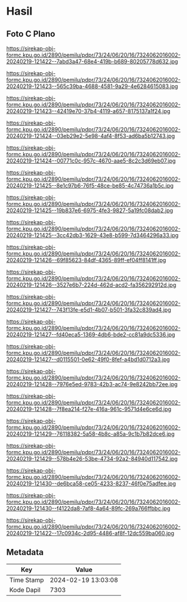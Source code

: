 # Hasil

## Foto C Plano

https://sirekap-obj-formc.kpu.go.id/2890/pemilu/pdpr/73/24/06/20/16/7324062016002-20240219-121422--7abd3a47-68e4-419b-b689-80205778d632.jpg

https://sirekap-obj-formc.kpu.go.id/2890/pemilu/pdpr/73/24/06/20/16/7324062016002-20240219-121423--565c39ba-4688-4581-9a29-4e6284615083.jpg

https://sirekap-obj-formc.kpu.go.id/2890/pemilu/pdpr/73/24/06/20/16/7324062016002-20240219-121423--42419e70-37b4-4119-a657-8175137a1f24.jpg

https://sirekap-obj-formc.kpu.go.id/2890/pemilu/pdpr/73/24/06/20/16/7324062016002-20240219-121424--03eb29e2-5e98-4af4-8f53-ad6ba5b12743.jpg

https://sirekap-obj-formc.kpu.go.id/2890/pemilu/pdpr/73/24/06/20/16/7324062016002-20240219-121424--00771c0c-957c-4670-aae5-8c2c3d69eb07.jpg

https://sirekap-obj-formc.kpu.go.id/2890/pemilu/pdpr/73/24/06/20/16/7324062016002-20240219-121425--8e1c97b6-76f5-48ce-be85-4c74736a1b5c.jpg

https://sirekap-obj-formc.kpu.go.id/2890/pemilu/pdpr/73/24/06/20/16/7324062016002-20240219-121425--19b837e6-6975-4fe3-9827-5a19fc08dab2.jpg

https://sirekap-obj-formc.kpu.go.id/2890/pemilu/pdpr/73/24/06/20/16/7324062016002-20240219-121425--3cc42db3-1629-43e8-b599-7d3464296a33.jpg

https://sirekap-obj-formc.kpu.go.id/2890/pemilu/pdpr/73/24/06/20/16/7324062016002-20240219-121426--69f85623-84df-4365-89ff-ef04ff8141ff.jpg

https://sirekap-obj-formc.kpu.go.id/2890/pemilu/pdpr/73/24/06/20/16/7324062016002-20240219-121426--3527e6b7-224d-462d-acd2-fa356292912d.jpg

https://sirekap-obj-formc.kpu.go.id/2890/pemilu/pdpr/73/24/06/20/16/7324062016002-20240219-121427--743f13fe-e5d1-4b07-b501-3fa32c839ad4.jpg

https://sirekap-obj-formc.kpu.go.id/2890/pemilu/pdpr/73/24/06/20/16/7324062016002-20240219-121427--fd40eca5-1369-4db6-bde2-cc81a9dc5336.jpg

https://sirekap-obj-formc.kpu.go.id/2890/pemilu/pdpr/73/24/06/20/16/7324062016002-20240219-121427--d0115501-0e62-49f0-8fef-a4bd1d0712a3.jpg

https://sirekap-obj-formc.kpu.go.id/2890/pemilu/pdpr/73/24/06/20/16/7324062016002-20240219-121428--7976e5ed-9783-42b3-ac74-9e8242bb72ee.jpg

https://sirekap-obj-formc.kpu.go.id/2890/pemilu/pdpr/73/24/06/20/16/7324062016002-20240219-121428--7f8ea214-f27e-416a-961c-9571d4e6ce6d.jpg

https://sirekap-obj-formc.kpu.go.id/2890/pemilu/pdpr/73/24/06/20/16/7324062016002-20240219-121429--76118382-5a58-4b8c-a85a-9c1b7b82dce6.jpg

https://sirekap-obj-formc.kpu.go.id/2890/pemilu/pdpr/73/24/06/20/16/7324062016002-20240219-121429--578b4e26-53be-4734-92a2-84940d117542.jpg

https://sirekap-obj-formc.kpu.go.id/2890/pemilu/pdpr/73/24/06/20/16/7324062016002-20240219-121430--de6bca58-ce05-4233-8237-46f0e75adfee.jpg

https://sirekap-obj-formc.kpu.go.id/2890/pemilu/pdpr/73/24/06/20/16/7324062016002-20240219-121430--f4122da8-7af8-4a64-89fc-269a766ffbbc.jpg

https://sirekap-obj-formc.kpu.go.id/2890/pemilu/pdpr/73/24/06/20/16/7324062016002-20240219-121422--17c0934c-2d95-4486-af8f-12dc559ba060.jpg


## Metadata

| Key        | Value               |
| ---------- | ------------------- |
| Time Stamp | 2024-02-19 13:03:08 |
| Kode Dapil | 7303                |



